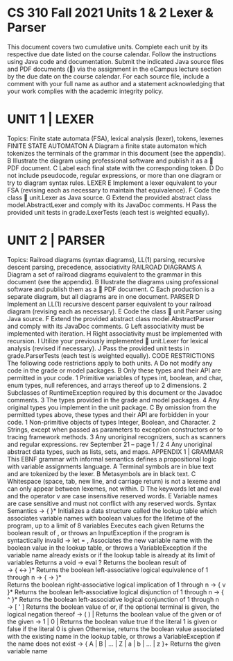 # CS 310 Fall 2021 Units 1 & 2 Lexer & Parser 
This document covers two cumulative units. Complete each unit by its respective due date listed on the course calendar. 
Follow the instructions using Java code and documentation. Submit the indicated Java source files and PDF documents (📎) via the 
assignment in the eCampus lecture section by the due date on the course calendar. For each source file, include a comment with 
your full name as author and a statement acknowledging that your work complies with the academic integrity policy. 
# UNIT 1 | LEXER 
Topics: Finite state automata (FSA), lexical analysis (lexer), tokens, lexemes 
  FINITE STATE AUTOMATON 
  A Diagram a finite state automaton which tokenizes the terminals of the grammar in this document (see the appendix). 
  B Illustrate the diagram using professional software and publish it as a 📎 PDF document. 
  C Label each final state with the corresponding token. 
  D Do not include pseudocode, regular expressions, or more than one diagram or try to diagram syntax rules. 
  LEXER 
  E Implement a lexer equivalent to your FSA (revising each as necessary to maintain that equivalence). 
  F Code the class 📎 unit.Lexer as Java source. 
  G Extend the provided abstract class model.AbstractLexer and comply with its JavaDoc comments. 
  H Pass the provided unit tests in grade.LexerTests (each test is weighted equally). 
# UNIT 2 | PARSER 
Topics: Railroad diagrams (syntax diagrams), LL(1) parsing, recursive descent parsing, precedence, associativity 
  RAILROAD DIAGRAMS 
  A Diagram a set of railroad diagrams equivalent to the grammar in this document (see the appendix). 
  B Illustrate the diagrams using professional software and publish them as a 📎 PDF document. 
  C Each production is a separate diagram, but all diagrams are in one document. 
  PARSER 
  D Implement an LL(1) recursive descent parser equivalent to your railroad diagram (revising each as necessary). 
  E Code the class 📎 unit.Parser using Java source. 
  F Extend the provided abstract class model.AbstractParser and comply with its JavaDoc comments. 
  G Left associativity must be implemented with iteration. 
  H Right associativity must be implemented with recursion. 
  I Utilize your previously implemented 📎 unit.Lexer for lexical analysis (revised if necessary). 
  J Pass the provided unit tests in grade.ParserTests (each test is weighted equally). 
  CODE RESTRICTIONS 
  The following code restrictions apply to both units. 
  A Do not modify any code in the grade or model packages. 
  B Only these types and their API are permitted in your code. 
  1 Primitive variables of types int, boolean, and char, enum types, null references, and arrays thereof up to 2 dimensions. 
  2 Subclasses of RuntimeException required by this document or the Javadoc comments. 
  3 The types provided in the grade and model packages. 
  4 Any original types you implement in the unit package. 
  C By omission from the permitted types above, these types and their API are forbidden in your code. 
  1 Non-primitive objects of types Integer, Boolean, and Character. 
  2 Strings, except when passed as parameters to exception constructors or to tracing framework methods. 
  3 Any unoriginal recognizers, such as scanners and regular expressions. 
  rev September 21 – page 1 / 2 
  4 Any unoriginal abstract data types, such as lists, sets, and maps. 
  APPENDIX 1 | GRAMMAR 
  This EBNF grammar with informal semantics defines a propositional logic with variable assignments language. 
  A Terminal symbols are in blue text and are tokenized by the lexer. 
  B Metasymbols are in black text. 
  C Whitespace (space, tab, new line, and carriage return) is not a lexeme and can only appear between lexemes, not within. 
  D The keywords let and eval and the operator v are case insensitive reserved words. 
  E Variable names are case sensitive and must not conflict with any reserved words. 
  Syntax 
  Semantics 
  <program> → 
  { <assignment> }* <evaluation> 
  Initializes a data structure called the lookup table which 
  associates variable names with boolean values for the 
  lifetime of the program, up to a limit of 8 variables 
  Executes each given <assignment> 
  Returns the boolean result of <evaluation>, or throws an 
  InputException if the program is syntactically invalid 
  <assignment> → let <variable> = <equivalence> , 
  Associates the new variable name <variable> with the 
  boolean value <equivalence> in the lookup table, or throws 
  a VariableException if the variable name already exists or 
  if the lookup table is already at its limit of variables 
  Returns a void 
  <evaluation> → 
  eval <equivalence> ? 
  Returns the boolean result of <equivalence>  
  <equivalence> → <implication> { <-> <implication> }* Returns the boolean left-associative logical equivalence of 
  <implication>1 through <implication>n 
  <implication> → 
  <disjunction> { -> <disjunction> }*  
  Returns the boolean right-associative logical implication of 
  <disjunction>1 through <disjunction>n 
  <disjunction> → <conjunction> { v <conjunction> }* 
  Returns the boolean left-associative logical disjunction of 
  <conjunction>1 through <conjunction>n 
  <conjunction> → 
  <negation> { ^ <negation> }* 
  Returns the boolean left-associative logical conjunction of 
  <negation>1 through <negation>n 
  <negation> 
  → <expression> [ ' ] 
  Returns the boolean value of <expression> or, if the 
  optional terminal is given, the logical negation thereof 
  <expression> → 
  ( <equivalence> ) | <boolean> 
  Returns the boolean value of the given <equivalence> or of 
  the given <boolean> 
  <boolean> 
  → 1 | 0 | <variable> 
  Returns the boolean value true if the literal 1 is given or 
  false if the literal 0 is given 
  Otherwise, returns the boolean value associated with the 
  existing <variable> name in the lookup table, or throws a 
  VariableException if the name does not exist 
  <variable> → 
  { A | B | … | Z | a | b | … | z }+ 
  Returns the given variable name

